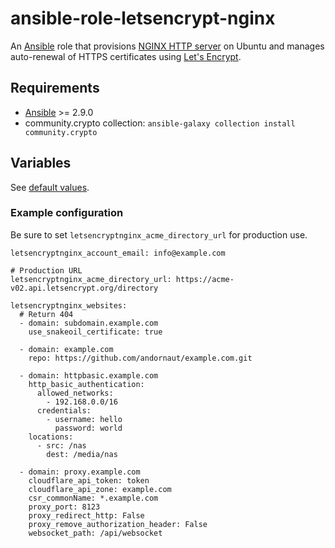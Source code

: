 # ansible-role-letsencrypt-nginx

An [Ansible](https://www.ansible.com/) role that provisions [NGINX HTTP server](https://www.nginx.com)
on Ubuntu and manages auto-renewal of HTTPS certificates using
[Let's Encrypt](https://letsencrypt.org/).

## Requirements

* [Ansible](https://www.ansible.com/) >= 2.9.0
* community.crypto collection: `ansible-galaxy collection install community.crypto`

## Variables

See [default values](./defaults/main.yml).

### Example configuration

Be sure to set `letsencryptnginx_acme_directory_url` for production use.

```
letsencryptnginx_account_email: info@example.com

# Production URL
letsencryptnginx_acme_directory_url: https://acme-v02.api.letsencrypt.org/directory

letsencryptnginx_websites:
  # Return 404
  - domain: subdomain.example.com
    use_snakeoil_certificate: true

  - domain: example.com
    repo: https://github.com/andornaut/example.com.git

  - domain: httpbasic.example.com
    http_basic_authentication:
      allowed_networks:
        - 192.168.0.0/16
      credentials:
        - username: hello
          password: world
    locations:
      - src: /nas
        dest: /media/nas

  - domain: proxy.example.com
    cloudflare_api_token: token
    cloudflare_api_zone: example.com
    csr_commonName: *.example.com
    proxy_port: 8123
    proxy_redirect_http: False
    proxy_remove_authorization_header: False
    websocket_path: /api/websocket
```
